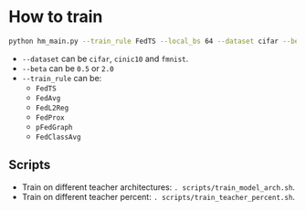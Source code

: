 # How to train

```bash
python hm_main.py --train_rule FedTS --local_bs 64 --dataset cifar --beta 0.5 --teacher_percent 0.4 --backbone resnet18
```

+ `--dataset` can be `cifar`, `cinic10` and `fmnist`. 
+ `--beta` can be `0.5` or `2.0`
+ `--train_rule` can be:
  + `FedTS`
  + `FedAvg`
  + `FedL2Reg`
  + `FedProx`
  + `pFedGraph` 
  + `FedClassAvg`


## Scripts

+ Train on different teacher architectures: `. scripts/train_model_arch.sh`.
+ Train on different teacher percent: `. scripts/train_teacher_percent.sh`.